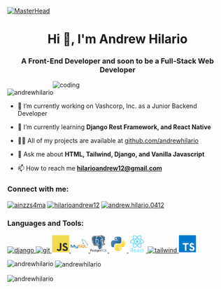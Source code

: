 [![MasterHead](https://i.imgur.com/EoVbm1X.png)](https://andrewhilario.tech/)
<h1 align="center">Hi 👋, I'm Andrew Hilario</h1>
<h3 align="center">A Front-End Developer and soon to be a Full-Stack Web Developer</h3>
<img align="right" alt="coding" width="400" src="https://media2.giphy.com/media/qgQUggAC3Pfv687qPC/giphy.gif?cid=ecf05e47t93aldbnsgkhlfhjwvp6rnbf8seasjngxnvj96zo&rid=giphy.gif">

<p align="left"> <img src="https://komarev.com/ghpvc/?username=andrewhilario&label=Profile%20views&color=0e75b6&style=flat" alt="andrewhilario" /> </p>

- 🔭 I’m currently working on Vashcorp, Inc. as a Junior Backend Developer

- 🌱 I’m currently learning **Django Rest Framework, and React Native**

- 👨‍💻 All of my projects are available at [github.com/andrewhilario](github.com/andrewhilario)

- 💬 Ask me about **HTML, Tailwind, Django, and Vanilla Javascript**

- 📫 How to reach me **hilarioandrew12@gmail.com**

<h3 align="left">Connect with me:</h3>
<p align="left">
<a href="https://twitter.com/ainzzs4ma" target="blank"><img align="center" src="https://raw.githubusercontent.com/rahuldkjain/github-profile-readme-generator/master/src/images/icons/Social/twitter.svg" alt="ainzzs4ma" height="30" width="40" /></a>
<a href="https://linkedin.com/in/hilarioandrew12" target="blank"><img align="center" src="https://raw.githubusercontent.com/rahuldkjain/github-profile-readme-generator/master/src/images/icons/Social/linked-in-alt.svg" alt="hilarioandrew12" height="30" width="40" /></a>
<a href="https://fb.com/andrew.hilario.0412" target="blank"><img align="center" src="https://raw.githubusercontent.com/rahuldkjain/github-profile-readme-generator/master/src/images/icons/Social/facebook.svg" alt="andrew.hilario.0412" height="30" width="40" /></a>
</p>

<h3 align="left">Languages and Tools:</h3>
<p align="left"> <a href="https://www.djangoproject.com/" target="_blank" rel="noreferrer"> <img src="https://cdn.worldvectorlogo.com/logos/django.svg" alt="django" width="40" height="40"/> </a>  <a href="https://git-scm.com/" target="_blank" rel="noreferrer"> <img src="https://www.vectorlogo.zone/logos/git-scm/git-scm-icon.svg" alt="git" width="40" height="40"/> </a>   <a href="https://developer.mozilla.org/en-US/docs/Web/JavaScript" target="_blank" rel="noreferrer"> <img src="https://raw.githubusercontent.com/devicons/devicon/master/icons/javascript/javascript-original.svg" alt="javascript" width="40" height="40"/> </a> <a href="https://www.mysql.com/" target="_blank" rel="noreferrer"> <img src="https://raw.githubusercontent.com/devicons/devicon/master/icons/mysql/mysql-original-wordmark.svg" alt="mysql" width="40" height="40"/> </a>  <a href="https://www.postgresql.org" target="_blank" rel="noreferrer"> <img src="https://raw.githubusercontent.com/devicons/devicon/master/icons/postgresql/postgresql-original-wordmark.svg" alt="postgresql" width="40" height="40"/> </a> <a href="https://www.python.org" target="_blank" rel="noreferrer"> <img src="https://raw.githubusercontent.com/devicons/devicon/master/icons/python/python-original.svg" alt="python" width="40" height="40"/> </a> <a href="https://reactjs.org/" target="_blank" rel="noreferrer"> <img src="https://raw.githubusercontent.com/devicons/devicon/master/icons/react/react-original-wordmark.svg" alt="react" width="40" height="40"/> </a> <a href="https://tailwindcss.com/" target="_blank" rel="noreferrer"> <img src="https://www.vectorlogo.zone/logos/tailwindcss/tailwindcss-icon.svg" alt="tailwind" width="40" height="40"/> </a> <a href="https://www.typescriptlang.org/" target="_blank" rel="noreferrer"> <img src="https://raw.githubusercontent.com/devicons/devicon/master/icons/typescript/typescript-original.svg" alt="typescript" width="40" height="40"/> </a> </p>

<p><img align="left" src="https://github-readme-stats.vercel.app/api/top-langs?username=andrewhilario&show_icons=true&locale=en&layout=compact" alt="andrewhilario" /></p>

<p>&nbsp;<img align="center" src="https://github-readme-stats.vercel.app/api?username=andrewhilario&show_icons=true&locale=en" alt="andrewhilario" /></p>

<p><img align="center" src="https://github-readme-streak-stats.herokuapp.com/?user=andrewhilario&" alt="andrewhilario" /></p>
